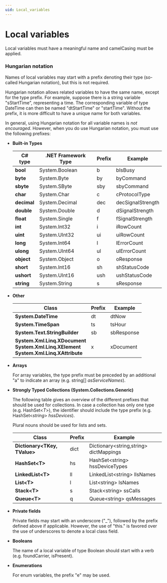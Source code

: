 ```yaml
---
uid: Local_variables
---
```


# Local variables

Local variables must have a meaningful name and camelCasing must be applied.

### Hungarian notation

Names of local variables may start with a prefix denoting their type (so-called Hungarian notation), but this is not required.

Hungarian notation allows related variables to have the same name, except for the type prefix. For example, suppose there is a string variable "sStartTime", representing a time. The corresponding variable of type DateTime can then be named "dtStartTime" or "startTime". Without the prefix, it is more difficult to have a unique name for both variables.

In general, using Hungarian notation for all variable names is *not encouraged*. However, when you do use Hungarian notation, you must use the following prefixes:

- **Built-in Types**

  | C# type                            | .NET Framework Type | Prefix | Example           |
  |--------------------------------------|---------------------|--------|-------------------|
  | **bool**    | System.Boolean      | b      | bIsBusy           |
  | **byte**    | System.Byte         | by     | byCommand         |
  | **sbyte**   | System.SByte        | sby    | sbyCommand        |
  | **char**    | System.Char         | c      | cProtocolType     |
  | **decimal** | System.Decimal      | dec    | decSignalStrength |
  | **double**  | System.Double       | d      | dSignalStrength   |
  | **float**   | System.Single       | f      | fSignalStrength   |
  | **int**     | System.Int32        | i      | iRowCount         |
  | **uint**    | System.UInt32       | ui     | uiRowCount        |
  | **long**    | System.Int64        | l      | lErrorCount       |
  | **ulong**   | System.UInt64       | ul     | ulErrorCount      |
  | **object**  | System.Object       | o      | oResponse         |
  | **short**   | System.Int16        | sh     | shStatusCode      |
  | **ushort**  | System.UInt16       | ush    | ushStatusCode     |
  | **string**  | System.String       | s      | sResponse         |

- **Other**

  | Class  | Prefix | Example    |
  |--------|--------|------------|
  | **System.DateTime** | dt     | dtNow      |
  | **System.TimeSpan** | ts     | tsHour     |
  | **System.Text.StringBuilder** | sb     | sbResponse |
  | **System.Xml.Linq.XDocument**<br> **System.Xml.Linq.XElement**<br> **System.Xml.Linq.XAttribute** | x      | xDocument  |

- **Arrays**

  For array variables, the type prefix must be preceded by an additional "a" to indicate an array (e.g. string\[\] *asServiceNames*).

- **Strongly Typed Collections (System.Collections.Generic)**

  The following table gives an overview of the different prefixes that should be used for collections. In case a collection has only one type (e.g. HashSet\<*T*\>), the identifier should include the type prefix (e.g. HashSet\<*string*\> *hssDevices*).

  Plural nouns should be used for lists and sets.

  | Class                         | Prefix | Example                                 |
  |-------------------------------|--------|-----------------------------------------|
  | **Dictionary\<TKey, TValue>** | dict   | Dictionary\<string,string> dictMappings |
  | **HashSet\<T>**               | hs     | HashSet\<string> hssDeviceTypes         |
  | **LinkedList\<T>**            | ll     | LinkedList\<string> llsNames            |
  | **List\<T>**                  | l      | List\<string> lsNames                   |
  | **Stack\<T>**                 | s      | Stack\<string> ssCalls                  |
  | **Queue\<T>**                 | q      | Queue\<string> qsMessages               |

- **Private fields**

  Private fields may start with an underscore ("\_"), followed by the prefix defined above if applicable. However, the use of "this." is favored over the use of underscores to denote a local class field.

- **Booleans**

  The name of a local variable of type Boolean should start with a verb (e.g. foundCarrier, isPresent).

- **Enumerations**

  For enum variables, the prefix "e" may be used.
